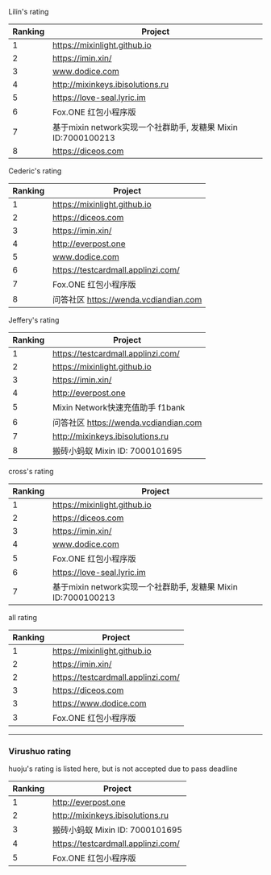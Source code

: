 
Lilin's rating

| Ranking | Project| 
| --| --|
| 1 | https://mixinlight.github.io|
| 2 | https://imin.xin/|
| 3 | www.dodice.com|
| 4 | http://mixinkeys.ibisolutions.ru|
| 5 | https://love-seal.lyric.im|
| 6 |  Fox.ONE 红包小程序版|
| 7 | 基于mixin network实现一个社群助手, 发糖果	Mixin ID:7000100213|
| 8 | https://diceos.com|

Cederic's rating

| Ranking | Project| 
| --| --|
| 1 | https://mixinlight.github.io|
| 2 | https://diceos.com|
| 3 | https://imin.xin/|
| 4 | http://everpost.one|
| 5 | www.dodice.com|
| 6 | https://testcardmall.applinzi.com/|
| 7 |  Fox.ONE 红包小程序版|
| 8 | 问答社区	https://wenda.vcdiandian.com|



Jeffery's rating

| Ranking | Project| 
| --| --|
| 1 | https://testcardmall.applinzi.com/|
| 2 | https://mixinlight.github.io|
| 3 | https://imin.xin/|
| 4 | http://everpost.one|
| 5 |  Mixin Network快速充值助手  f1bank |
| 6 | 问答社区	https://wenda.vcdiandian.com|
| 7 | http://mixinkeys.ibisolutions.ru|
| 8 | 搬砖小蚂蚁	Mixin ID: 7000101695|


cross's rating

| Ranking | Project| 
| --| --|
|1|    https://mixinlight.github.io|
| 2 | https://diceos.com|
|3 |   https://imin.xin/|
|4 |   www.dodice.com|
|5 |   Fox.ONE 红包小程序版|
|6 |   https://love-seal.lyric.im|
|7 |   基于mixin network实现一个社群助手, 发糖果    Mixin ID:7000100213|


all rating

| Ranking | Project| 
| --| --|
| 1 | https://mixinlight.github.io|
| 2 | https://imin.xin/
| 2 | https://testcardmall.applinzi.com/|
| 3 | https://diceos.com|
| 3 | https://www.dodice.com|
| 3 | Fox.ONE 红包小程序版|

--------------
### Virushuo rating
huoju's rating is listed here, but is not accepted due to pass deadline

| Ranking | Project| 
| --| --|
| 1 | http://everpost.one|
| 2 | http://mixinkeys.ibisolutions.ru|
| 3 | 搬砖小蚂蚁	Mixin ID: 7000101695|
| 4 | https://testcardmall.applinzi.com/|
| 5 | Fox.ONE 红包小程序版|

